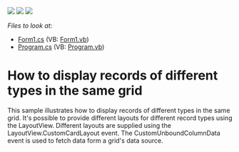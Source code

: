 <!-- default badges list -->
![](https://img.shields.io/endpoint?url=https://codecentral.devexpress.com/api/v1/VersionRange/128627809/13.1.4%2B)
[![](https://img.shields.io/badge/Open_in_DevExpress_Support_Center-FF7200?style=flat-square&logo=DevExpress&logoColor=white)](https://supportcenter.devexpress.com/ticket/details/E446)
[![](https://img.shields.io/badge/📖_How_to_use_DevExpress_Examples-e9f6fc?style=flat-square)](https://docs.devexpress.com/GeneralInformation/403183)
<!-- default badges end -->
<!-- default file list -->
*Files to look at*:

* [Form1.cs](./CS/WindowsApplication16/Form1.cs) (VB: [Form1.vb](./VB/WindowsApplication16/Form1.vb))
* [Program.cs](./CS/WindowsApplication16/Program.cs) (VB: [Program.vb](./VB/WindowsApplication16/Program.vb))
<!-- default file list end -->
# How to display records of different types in the same grid


<p>This sample illustrates how to display records of different types in the same grid. It's possible to provide different layouts for different record types using the LayoutView. Different layouts are supplied using the LayoutView.CustomCardLayout event. The CustomUnboundColumnData event is used to fetch data form a grid's data source.</p>

<br/>


